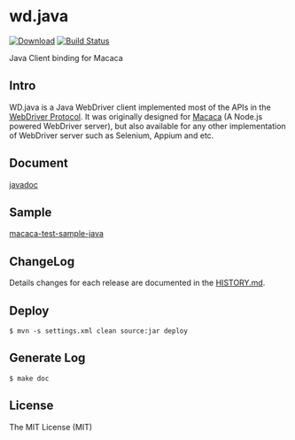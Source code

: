 # wd.java

 [ ![Download](https://api.bintray.com/packages/xudafeng/maven/macacaclient/images/download.svg)](https://bintray.com/xudafeng/maven/macacaclient/_latestVersion)
 [![Build Status](https://travis-ci.org/macacajs/wd.java.svg)](https://travis-ci.org/macacajs/wd.java)

Java Client binding for Macaca

## Intro

WD.java is a Java WebDriver client implemented most of the APIs in the [WebDriver Protocol](https://www.w3.org/TR/webdriver/).
It was originally designed for [Macaca](//macacajs.github.io) (A Node.js powered WebDriver server), but also available for any other implementation of WebDriver server such as Selenium, Appium and etc.

## Document

[javadoc](//macacajs.github.io/wd.java/)

## Sample

[macaca-test-sample-java](//github.com/macaca-sample/macaca-test-sample-java)

## ChangeLog

Details changes for each release are documented in the [HISTORY.md](HISTORY.md).

## Deploy

```shell
$ mvn -s settings.xml clean source:jar deploy
```

## Generate Log

```shell
$ make doc
```

## License

The MIT License (MIT)

